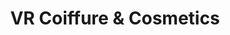 ---
title: "VR Coiffure & Cosmetics"
url: /ivry-sur-seine/vr-coiffure-et-cosmetics/
shop: coiffeur
---